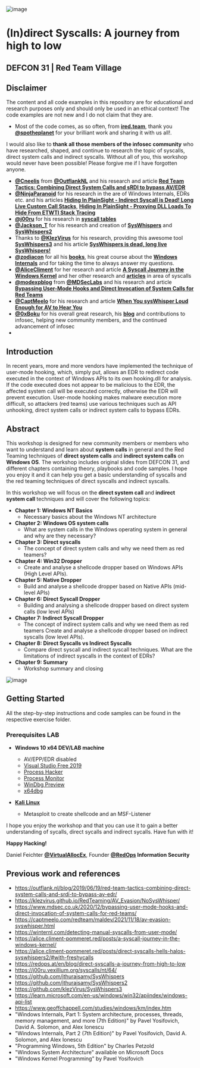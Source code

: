 ![image](https://github.com/VirtualAlllocEx/DEFCON-31-Workshop-Syscalls/assets/50073731/7acf6efa-da5e-47fc-83fe-50f92d18a676)

# (In)direct Syscalls: A journey from high to low  
## DEFCON 31 | Red Team Village

## Disclaimer 
The content and all code examples in this repository are for educational and research purposes only and should only be used in an ethical context! The code examples are not new and I do not claim that they are.

- Most of the code comes, as so often, from [**ired.team**](https://www.ired.team/), thank you [**@spotheplanet**](https://twitter.com/spotheplanet) for your brilliant work and sharing it with us all!. 

I would also like to **thank all those members of the infosec community** who have researched, shaped, and continue to research the topic of syscalls, direct system calls and indirect syscalls. Without all of you, this workshop would never have been possible! Please forgive me if I have forgotten anyone.
- [**@Cneelis**](https://twitter.com/Cneelis) from [**@OutflankNL**](https://twitter.com/OutflankNL) and his research and article [**Red Team Tactics: Combining Direct System Calls and sRDI to bypass AV/EDR**](https://outflank.nl/blog/2019/06/19/red-team-tactics-combining-direct-system-calls-and-srdi-to-bypass-av-edr/)
- [**@NinjaParanoid**](https://twitter.com/NinjaParanoid) for his research in the are of Windows Internals, EDRs etc. and his articles [**Hiding In PlainSight - Indirect Syscall is Dead! Long Live Custom Call Stacks**](https://0xdarkvortex.dev/hiding-in-plainsight/), [**Hiding In PlainSight - Proxying DLL Loads To Hide From ETWTI Stack Tracing**](https://0xdarkvortex.dev/proxying-dll-loads-for-hiding-etwti-stack-tracing/)
- [**@j00ru**](https://twitter.com/j00ru) for his research in [**syscall tables**](https://j00ru.vexillium.org/syscalls/nt/64/)
- [**@Jackson_T**](https://twitter.com/Jackson_T) for his research and creation of [**SysWhispers**](https://github.com/jthuraisamy/SysWhispers) and [**SysWhispers2**](https://github.com/jthuraisamy/SysWhispers2)
- Thanks to [**@KlezVirus**](https://twitter.com/KlezVirus) for his research, providing this awesome tool [**SysWhispers3**](https://github.com/klezVirus/SysWhispers3) and his article [**SysWhispers is dead, long live SysWhispers!**](https://klezvirus.github.io/RedTeaming/AV_Evasion/NoSysWhisper/) 
- [**@zodiacon**](https://twitter.com/zodiacon) for all his [**books**](https://scorpiosoftware.net/books/), his great course about the [**Windows Internals**](https://scorpiosoftware.net/category/training/) and for taking the time to always answer my questions.
- [**@AliceCliment**](https://twitter.com/AliceCliment) for her research and article [**A Syscall Journey in the Windows Kernel**](https://alice.climent-pommeret.red/posts/a-syscall-journey-in-the-windows-kernel/) and her other research and [**articles**](https://alice.climent-pommeret.red/) in area of syscalls 
- [**@modexpblog**](https://twitter.com/modexpblog) from [**@MDSecLabs**](https://twitter.com/MDSecLabs) and his research and article [**Bypassing User-Mode Hooks and Direct Invocation of System Calls for Red Teams**](https://www.mdsec.co.uk/2020/12/bypassing-user-mode-hooks-and-direct-invocation-of-system-calls-for-red-teams/)
- [**@CaptMeelo**](https://captmeelo.com/redteam/maldev/2021/11/18/av-evasion-syswhisper.html) for his research and article [**When You sysWhisper Loud Enough for AV to Hear You**](https://captmeelo.com/redteam/maldev/2021/11/18/av-evasion-syswhisper.html)
- [**@0xBoku**](https://twitter.com/0xBoku) for his overall great research, his [**blog**](https://0xboku.com/) and contributions to infosec, helping new community members, and the continued advancement of infosec 
-  

## Introduction
In recent years, more and more vendors have implemented the technique of user-mode hooking, which, simply put, allows an EDR to redirect code executed in the context of Windows APIs to its own hooking.dll for analysis. If the code executed does not appear to be malicious to the EDR, the affected system call will be executed correctly, otherwise the EDR will prevent execution. User-mode hooking makes malware execution more difficult, so attackers (red teams) use various techniques such as API unhooking, direct system calls or indirect system calls to bypass EDRs.

## Abstract 
This workshop is designed for new community members or members who want to understand and learn about **system calls** in general and the Red Teaming techniques of **direct system calls** and **indirect system calls** on **Windows OS**. The workshop includes original slides from DEFCON 31, and different chapters containing theory, playbooks and code samples. I hope you enjoy it and it can help you get a basic understanding of syscalls and the red teaming techniques of direct syscalls and indirect syscalls.

In this workshop we will focus on the **direct system call** and **indirect system call** techniques and will cover the following topics:
- **Chapter 1: Windows NT Basics**
     - Necessary basics about the Windows NT architecture
- **Chapter 2: Windows OS system calls** 
     - What are system calls in the Windows operating system in general and why are they necessary?
- **Chapter 3: Direct syscalls** 
     - The concept of direct system calls and why we need them as red teamers?
- **Chapter 4: Win32 Dropper** 
     - Create and analyse a shellcode dropper based on Windows APIs (High Level APIs).
- **Chapter 5: Native Dropper** 
     - Build and analyse a shellcode dropper based on Native APIs (mid-level APIs)
- **Chapter 6: Direct Syscall Dropper** 
     - Building and analysing a shellcode dropper based on direct system calls (low level APIs)
- **Chapter 7: Indirect Syscall Dropper** 
     - The concept of indirect system calls and why we need them as red teamers Create and analyse a shellcode dropper based on indirect syscalls (low level APIs).
- **Chapter 8: Direct Syscalls vs Indirect Syscalls** 
     - Compare direct syscall and indirect syscall techniques. What are the limitations of indirect syscalls in the context of EDRs?
- **Chapter 9: Summary** 
     - Workshop summary and closing 

![image](https://github.com/VirtualAlllocEx/DEFCON-31-Syscalls-Workshop/assets/50073731/cb154bf0-47bb-4de2-8fe1-ea5eee81a2e0)

## Getting Started
All the step-by-step instructions and code samples can be found in the respective exercise folder. 
### Prerequisites LAB

- **Windows 10 x64 DEV/LAB machine**
    - AV/EPP/EDR disabled
    - [Visual Studio Free 2019](https://visualstudio.microsoft.com/de/vs/older-downloads/)
    - [Process Hacker](https://processhacker.sourceforge.io/downloads.php)
    - [Process Monitor](https://learn.microsoft.com/en-us/sysinternals/downloads/procmon)
    - [WinDbg Preview](https://www.microsoft.com/store/productId/9PGJGD53TN86)
    - [x64dbg](https://x64dbg.com/)
    
- [**Kali Linux**](https://www.kali.org/get-kali/#kali-platforms)
    - Metasploit to create shellcode and an MSF-Listener


I hope you enjoy the workshop and that you can use it to gain a better understanding of sycalls, direct sycalls and indirect sycalls. Have fun with it!

**Happy Hacking!**

Daniel Feichter [**@VirtualAllocEx**](https://twitter.com/VirtualAllocEx), Founder **[@RedOps](https://redops.at/en/) Information Security** 

## Previous work and references
- https://outflank.nl/blog/2019/06/19/red-team-tactics-combining-direct-system-calls-and-srdi-to-bypass-av-edr/
- https://klezvirus.github.io/RedTeaming/AV_Evasion/NoSysWhisper/
- https://www.mdsec.co.uk/2020/12/bypassing-user-mode-hooks-and-direct-invocation-of-system-calls-for-red-teams/
- https://captmeelo.com/redteam/maldev/2021/11/18/av-evasion-syswhisper.html
- https://winternl.com/detecting-manual-syscalls-from-user-mode/
- https://alice.climent-pommeret.red/posts/a-syscall-journey-in-the-windows-kernel/
- https://alice.climent-pommeret.red/posts/direct-syscalls-hells-halos-syswhispers2/#with-freshycalls
- https://redops.at/en/blog/direct-syscalls-a-journey-from-high-to-low
- https://j00ru.vexillium.org/syscalls/nt/64/
- https://github.com/jthuraisamy/SysWhispers
- https://github.com/jthuraisamy/SysWhispers2
- https://github.com/klezVirus/SysWhispers3
- https://learn.microsoft.com/en-us/windows/win32/apiindex/windows-api-list
- https://www.geoffchappell.com/studies/windows/km/index.htm
- "Windows Internals, Part 1: System architecture, processes, threads, memory management, and more (7th Edition)" by Pavel Yosifovich, David A. Solomon, and Alex Ionescu
- "Windows Internals, Part 2 (7th Edition)" by Pavel Yosifovich, David A. Solomon, and Alex Ionescu
- "Programming Windows, 5th Edition" by Charles Petzold
- "Windows System Architecture" available on Microsoft Docs
- "Windows Kernel Programming" by Pavel Yosifovich
